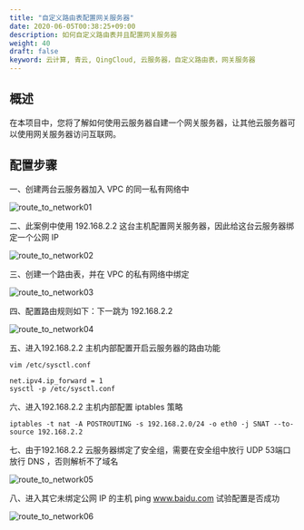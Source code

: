 ```yaml
---
title: "自定义路由表配置网关服务器"
date: 2020-06-05T00:38:25+09:00
description: 如何自定义路由表并且配置网关服务器
weight: 40
draft: false
keyword: 云计算, 青云, QingCloud, 云服务器，自定义路由表，网关服务器
---
```


## 概述

在本项目中，您将了解如何使用云服务器自建一个网关服务器，让其他云服务器可以使用网关服务器访问互联网。

## 配置步骤

一、创建两台云服务器加入 VPC 的同一私有网络中

![route_to_network01](../../../_images/route_to_network01.jpg)

二、此案例中使用 192.168.2.2 这台主机配置网关服务器，因此给这台云服务器绑定一个公网 IP

![route_to_network02](../../../_images/route_to_network02.jpg)

三、创建一个路由表，并在 VPC 的私有网络中绑定

![route_to_network03](../../../_images/route_to_network03.jpg)

四、配置路由规则如下：下一跳为 192.168.2.2 

![route_to_network04](../../../_images/route_to_network04.jpg)

五、进入192.168.2.2 主机内部配置开启云服务器的路由功能

```
vim /etc/sysctl.conf

net.ipv4.ip_forward = 1
sysctl -p /etc/sysctl.conf
```

六、进入192.168.2.2 主机内部配置 iptables 策略

```
iptables -t nat -A POSTROUTING -s 192.168.2.0/24 -o eth0 -j SNAT --to-source 192.168.2.2
```

七、由于192.168.2.2 云服务器绑定了安全组，需要在安全组中放行 UDP 53端口放行 DNS ，否则解析不了域名

![route_to_network05](../../../_images/route_to_network05.jpg)

八、进入其它未绑定公网 IP 的主机 ping www.baidu.com 试验配置是否成功

![route_to_network06](../../../_images/route_to_network06.jpg)